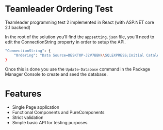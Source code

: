 # Teamleader Ordering Test
Teamleader programming test 2 implemented in React (with ASP.NET core 2.1 backend)

In the root of the solution you'll find the `appsetting.json` file, you'll need to edit the ConnectionString property in order to setup the API.
```sh
"ConnectionString": {
    "Ordering": "Data Source=DESKTOP-J2V7BBN\\SQLEXPRESS;Initial Catalog=Ordering;Persist Security Info=True;User ID=sa;Password=******"
}
```

Once this is done you use the `Update-Database` command in the Package Manager Console to create and seed the database.

# Features
- Single Page application
- Functional Components and PureComponents
- Strict validation
- Simple basic API for testing purposes